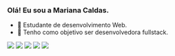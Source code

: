 ### Olá! Eu sou a Mariana Caldas.

- 🔭 Estudante de desenvolvimento Web.
- 🌱 Tenho como objetivo ser desenvolvedora fullstack.

 <div> 
  <a href="https://www.linkedin.com/in/mariana-caldas-26035425" target="_blank"><img src="https://img.shields.io/badge/-LinkedIn-%230077B5?style=for-the-badge&logo=linkedin&logoColor=white" target="_blank"></a> 
  <a href = "mailto:developer.mariana@outlook.com"><img src="https://img.shields.io/badge/-Outlook-%23333?style=for-the-badge&logo=gmail&logoColor=white" target="_blank"></a> 
  <a href="https://www.instagram.com/mariscaldas" target="_blank"><img src="https://img.shields.io/badge/-Instagram-%23E4405F?style=for-the-badge&logo=instagram&logoColor=white" target="_blank"></a>
 	<a href="https://www.twitch.tv/missk1ll" target="_blank"><img src="https://img.shields.io/badge/Twitch-9146FF?style=for-the-badge&logo=twitch&logoColor=white" target="_blank"></a>
  <a href="https://www.youtube.com/@MarianaCaldas1" target="_blank"><img src="https://img.shields.io/badge/YouTube-FF0000?style=for-the-badge&logo=youtube&logoColor=white" target="_blank"></a>
</div>
